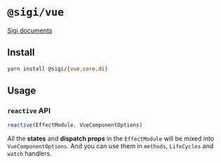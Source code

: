 # `@sigi/vue`

[Sigi documents](https://sigi.how)

## Install

```bash
yarn install @sigi/{vue,core,di}
```

## Usage

### `reactive` API

```ts
reactive(EffectModule, VueComponentOptions)
```

All the **states** and **dispatch props** in the `EffectModule` will be mixed into `VueComponentOptions`. And you can use them in `methods`, `LifeCycles` and `watch` handlers.
